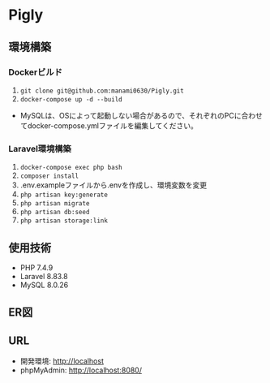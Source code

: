 # Pigly

## 環境構築

### Dockerビルド
1. `git clone git@github.com:manami0630/Pigly.git`
2. `docker-compose up -d --build`

* MySQLは、OSによって起動しない場合があるので、それぞれのPCに合わせてdocker-compose.ymlファイルを編集してください。

### Laravel環境構築
1. `docker-compose exec php bash`
2. `composer install`
3. .env.exampleファイルから.envを作成し、環境変数を変更
4. `php artisan key:generate`
5. `php artisan migrate`
6. `php artisan db:seed`
7. `php artisan storage:link`

## 使用技術
- PHP 7.4.9
- Laravel 8.83.8
- MySQL 8.0.26

## ER図



## URL
- 開発環境: [http://localhost](http://localhost)
- phpMyAdmin: [http://localhost:8080/](http://localhost:8080/)
